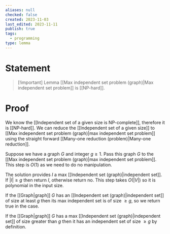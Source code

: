 ```yaml
---
aliases: null
checked: false
created: 2023-11-03
last_edited: 2023-11-11
publish: true
tags:
  - programming
type: lemma
---
```

# Statement

> [!important] Lemma
> [[Max independent set problem (graph)|Max independent set problem]] is [[NP-hard]].

# Proof

We know the [[Independent set of a given size is NP-complete]], therefore it is [[NP-hard]]. We can reduce the [[Independent set of a given size]] to [[Max independent set problem (graph)|max independent set problem]] using the straight forward [[Many-one reduction (problem)|Many-one reduction]].

Suppose we have a graph $G$ and integer $g \geq 1$. Pass this graph $G$ to the [[Max independent set problem (graph)|max independent set problem]]. This step is $O(1)$ as we need to do no manipulation.

The solution provides $I$ a max [[Independent set (graph)|independent set]]. If $\vert I \vert \geq g$ then return $I$, otherwise return no. This step takes $O(\vert V \vert)$ so it is polynomial in the input size.

If the [[Graph|graph]] $G$ has an [[Independent set (graph)|independent set]] of size at least $g$ then its max independent set is of size $\geq g$, so we return true in the case.

If the [[Graph|graph]] $G$ has a max [[Independent set (graph)|independent set]] of size greater than $g$ then it has an independent set of size $\geq g$ by definition.
